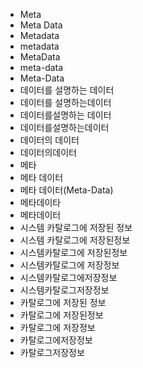 ﻿- Meta
- Meta Data
- Metadata
- metadata
- MetaData
- meta-data
- Meta-Data
- 데이터를 설명하는 데이터
- 데이터를 설명하는데이터
- 데이터를설명하는 데이터
- 데이터를설명하는데이터
- 데이터의 데이터
- 데이터의데이터
- 메타
- 메타 데이터
- 메타 데이터(Meta-Data)
- 메타데이타
- 메타데이터
- 시스템 카탈로그에 저장된 정보
- 시스템 카탈로그에 저장된정보
- 시스템카탈로그에 저장된정보
- 시스템카탈로그에 저장정보
- 시스템카탈로그에저장정보
- 시스템카탈로그저장정보
- 카탈로그에 저장된 정보
- 카탈로그에 저장된정보
- 카탈로그에 저장정보
- 카탈로그에저장정보
- 카탈로그저장정보
